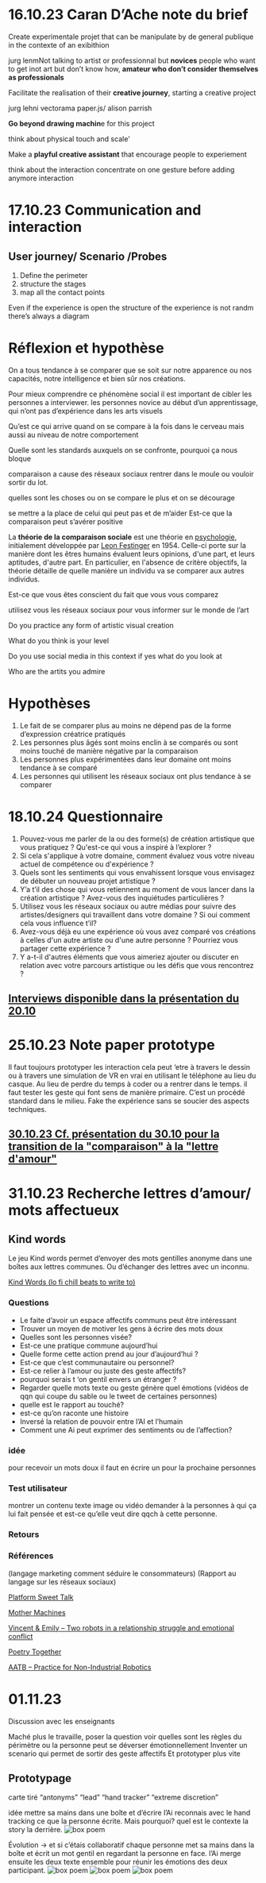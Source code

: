 # 16.10.23 Caran D’Ache note du brief 

Create experimentale projet that can be manipulate by de general publique in the contexte of an exibithion

jurg lenmNot talking to artist or professionnal but **novices** people who want to get inot art but don’t know how, **amateur who don’t consider themselves as professionals**

Facilitate the realisation of their **creative journey**, starting a creative project

jurg lehni vectorama paper.js/ alison parrish

**Go beyond drawing machin**e for this project

think about physical touch and scale'

Make a **playful creative assistant** that encourage people to experiement 

think about the interaction concentrate on one gesture before adding anymore interaction

# 17.10.23 Communication and interaction

## User journey/ Scenario /Probes

1. Define the perimeter
2. structure the stages 
3. map all the contact points

Even if the experience is open the structure of the experience is not randm there’s always a diagram

# Réflexion et hypothèse

On a tous tendance à se comparer que se soit sur notre apparence ou nos capacités, notre intelligence et bien sûr nos créations.

Pour mieux comprendre ce phénomène social il est important de cibler les personnes a interviewer. les personnes novice au début d’un apprentissage, qui n’ont pas d’expérience dans les arts visuels 

Qu’est ce qui arrive quand on se compare à la fois dans le cerveau mais aussi au niveau de notre comportement

Quelle sont les standards auxquels on se confronte, pourquoi ça nous bloque

comparaison a cause des réseaux sociaux rentrer dans le moule ou vouloir sortir du lot. 

quelles sont les choses ou on se compare le plus et on se décourage

se mettre a la place de celui qui peut pas et de m’aider 
Est-ce que la comparaison peut s’avérer positive

La **théorie de la comparaison sociale** est une théorie en [psychologie](https://fr.wikipedia.org/wiki/Psychologie), initialement développée par [Leon Festinger](https://fr.wikipedia.org/wiki/Leon_Festinger) en 1954. Celle-ci porte sur la manière dont les êtres humains évaluent leurs opinions, d'une part, et leurs aptitudes, d'autre part. En particulier, en l'absence de critère objectifs, la théorie détaille de quelle manière un individu va se comparer aux autres individus.

Est-ce que vous êtes conscient du fait que vous vous comparez

utilisez vous les réseaux sociaux pour vous informer sur le monde de l’art

Do you practice any form of artistic visual creation

What do you think is your level 

Do you use social media in this context if yes what do you look at

Who are the artits you admire

# Hypothèses

1. Le fait de se comparer plus au moins ne dépend pas de la forme d’expression créatrice pratiqués
2. Les personnes plus âgés sont moins enclin à se comparés ou sont moins touché de manière négative par la comparaison
3. Les personnes plus expérimentées dans leur domaine ont moins tendance à se comparé
4. Les personnes qui utilisent les réseaux sociaux ont plus tendance à se comparer

# 18.10.24 Questionnaire

1. Pouvez-vous me parler de la ou des forme(s) de création artistique que vous pratiquez ? Qu'est-ce qui vous a inspiré à l’explorer ?
2. Si cela s'applique à votre domaine, comment évaluez vous votre niveau actuel de compétence ou d'expérience ?
3. Quels sont les sentiments qui vous envahissent lorsque vous envisagez de débuter un nouveau projet artistique ?
4. Y’a t’il des chose qui vous retiennent au moment de vous lancer dans la création artistique ? Avez-vous des inquiétudes particulières ?
5. Utilisez vous les réseaux sociaux ou autre médias pour suivre des artistes/designers qui travaillent dans votre domaine ? Si oui comment cela vous influence t’il?
6. Avez-vous déjà eu une expérience où vous avez comparé vos créations à celles d'un autre artiste ou d'une autre personne ? Pourriez vous partager cette expérience ?
7. Y a-t-il d'autres éléments que vous aimeriez ajouter ou discuter en relation avec votre parcours artistique ou les défis que vous rencontrez ?

## [Interviews disponible dans la présentation du 20.10](/presentations/20-10-23/La-comparaison-research-interviews.pdf)

# 25.10.23 Note paper prototype

Il faut toujours prototyper les interaction cela peut ‘etre à travers le dessin ou à travers une simulation de VR en vrai en utilisant le téléphone au lieu du casque. Au lieu de perdre du temps à coder ou a rentrer dans le temps. il faut tester les geste qui font sens de manière primaire. C’est un procédé standard dans le milieu. Fake the expérience sans se soucier des aspects techniques.

## [30.10.23 Cf. présentation du 30.10 pour la transition de la "comparaison" à la "lettre d'amour"](/presentations/30-10-23/Jasmine_Comparaison_love-language.pdf) 

# 31.10.23 Recherche lettres d’amour/ mots affectueux

## Kind words

Le jeu Kind words permet d’envoyer des mots gentilles anonyme dans une boîtes aux lettres communes. Ou d’échanger des lettres avec un inconnu.

[Kind Words (lo fi chill beats to write to)](https://store.steampowered.com/app/1070710/Kind_Words_lo_fi_chill_beats_to_write_to/)

### Questions
- Le faite d’avoir un espace affectifs communs peut être intéressant
- Trouver un moyen de motiver les gens à écrire des mots doux
- Quelles sont les personnes visée?
- Est-ce une pratique commune aujourd’hui
- Quelle forme cette action prend au jour d’aujourd’hui ?
- Est-ce que c’est communautaire ou personnel?
- Est-ce relier à l’amour ou juste des geste affectifs?
- pourquoi serais t ‘on gentil envers un étranger ?
- Regarder quelle mots texte ou geste génère quel émotions  (vidéos de qqn qui coupe du sable ou le tweet de certaines personnes)
- quelle est le rapport au touché?
- est-ce qu’on raconte une histoire
- Inversé la relation de pouvoir entre l’AI et l’humain
- Comment une Ai peut exprimer des sentiments ou de l’affection?

### idée

pour recevoir un mots doux il faut en écrire un pour la prochaine personnes

### Test utilisateur 

montrer un contenu texte image ou vidéo demander à la personnes à qui ça lui fait pensée et est-ce qu’elle veut dire qqch à cette personne.

### Retours

### Références

(langage marketing comment séduire le consommateurs)
(Rapport au langage sur les réseaux sociaux)

[Platform Sweet Talk](https://platformsweettalk.com/)

[Mother Machines](https://computationalmama.xyz/projects/mother-machines/)

[Vincent & Emily – Two robots in a relationship struggle and emotional conflict](https://www.creativeapplications.net/objects/vincent-emily-two-robots-in-a-relationship-struggle-and-emotional-conflict/)

[Poetry Together](https://computationalmama.xyz/projects/poetrytogether/)

[AATB – Practice for Non-Industrial Robotics](https://www.aatb.ch/archive/spare-pack)

# 01.11.23
Discussion avec les enseignants

Maché plus le travaille, poser la question voir quelles sont les règles du périmètre ou la personne peut se déverser émotionnellement 
Inventer un scenario qui permet de sortir des geste affectifs
Et prototyper plus vite

## Prototypage

carte tiré “antonyms” “lead” “hand tracker” “extreme discretion”

idée mettre sa mains dans une boîte et d’écrire l’Ai reconnais avec le hand tracking ce que la personne écrite. Mais pourquoi? quel est le contexte la story la derrière.
![box poem](/process/Images/WhatsApp%20Image%202023-11-01%20à%2016.59.20_47ed10a5.jpg)

Évolution → et si c’étais collaboratif chaque personne met sa mains dans la boîte et écrit un mot gentil en regardant la personne en face. l’Ai merge ensuite les deux texte ensemble pour réunir les émotions des deux participant.
![box poem](/process/Images/WhatsApp%20Image%202023-11-01%20à%2016.59.20_53bb840a.jpg)
![box poem](/process/Images/WhatsApp%20Image%202023-11-01%20à%2017.15.52_6610d8ca.jpg)
![box poem](/process/Images/WhatsApp%20Image%202023-11-01%20à%2016.59.20_91be931c.jpg)